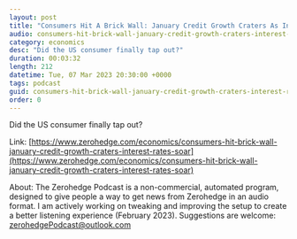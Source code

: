 ```yaml
---
layout: post
title: "Consumers Hit A Brick Wall: January Credit Growth Craters As Interest Rates Soar"
audio: consumers-hit-brick-wall-january-credit-growth-craters-interest-rates-soar-0
category: economics
desc: "Did the US consumer finally tap out?"
duration: 00:03:32
length: 212
datetime: Tue, 07 Mar 2023 20:30:00 +0000
tags: podcast
guid: consumers-hit-brick-wall-january-credit-growth-craters-interest-rates-soar-0
order: 0
---
```

Did the US consumer finally tap out?

Link: [https://www.zerohedge.com/economics/consumers-hit-brick-wall-january-credit-growth-craters-interest-rates-soar](https://www.zerohedge.com/economics/consumers-hit-brick-wall-january-credit-growth-craters-interest-rates-soar)

About: The Zerohedge Podcast is a non-commercial, automated program, designed to give people a way to get news from Zerohedge in an audio format.  I am actively working on tweaking and improving the setup to create a better listening experience (February 2023).  Suggestions are welcome: [zerohedgePodcast@outlook.com](mailto:zerohedgePodcast@outlook.com)